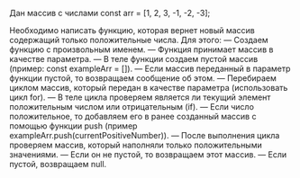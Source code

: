 Дан массив с числами const arr = [1, 2, 3, -1, -2, -3];

Необходимо написать функцию, которая вернет новый массив содержащий только положительные числа. Для этого:
— Создаем функцию с произвольным именем.
— Функция принимает массив в качестве параметра.
— В теле функции создаем пустой массив (пример: const exampleArr = []).
— Если массив переданный в параметр функции пустой, то возвращаем сообщение об этом.
— Перебираем циклом массив, который передан в качестве параметра (использовать цикл for).
— В теле цикла проверяем является ли текущий элемент положительным числом или отрицательным (if).
— Если число положительное, то добавляем его в ранее созданный массив с помощью функции push (пример exampleArr.push(currentPositiveNumber)).
— После выполнения цикла проверяем массив, который наполняли только положительными значениями.
— Если он не пустой, то возвращаем этот массив.
— Если пустой, возвращаем null.